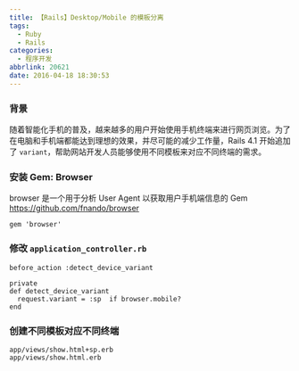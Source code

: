 ```yaml
---
title: 【Rails】Desktop/Mobile 的模板分离
tags:
  - Ruby
  - Rails
categories:
  - 程序开发
abbrlink: 20621
date: 2016-04-18 18:30:53
---
```

### 背景
随着智能化手机的普及，越来越多的用户开始使用手机终端来进行网页浏览。为了在电脑和手机端都能达到理想的效果，并尽可能的减少工作量，Rails 4.1 开始追加了 `variant`，帮助网站开发人员能够使用不同模板来对应不同终端的需求。

<!-- more -->

### 安装 Gem: Browser
browser 是一个用于分析 User Agent 以获取用户手机端信息的 Gem
https://github.com/fnando/browser

```
gem 'browser'
```

### 修改 `application_controller.rb`

```
before_action :detect_device_variant

private
def detect_device_variant
  request.variant = :sp  if browser.mobile?
end
```

### 创建不同模板对应不同终端

```
app/views/show.html+sp.erb
app/views/show.html.erb
```
